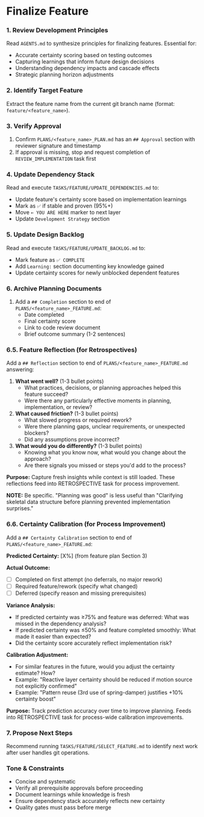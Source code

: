 # Finalize Feature

### 1. Review Development Principles

Read `AGENTS.md` to synthesize principles for finalizing features. Essential for:
-   Accurate certainty scoring based on testing outcomes
-   Capturing learnings that inform future design decisions
-   Understanding dependency impacts and cascade effects
-   Strategic planning horizon adjustments

### 2. Identify Target Feature

Extract the feature name from the current git branch name (format: `feature/<feature_name>`).

### 3. Verify Approval

1.  Confirm `PLANS/<feature_name>_PLAN.md` has an `## Approval` section with reviewer signature and timestamp
2.  If approval is missing, stop and request completion of `REVIEW_IMPLEMENTATION` task first

### 4. Update Dependency Stack

Read and execute `TASKS/FEATURE/UPDATE_DEPENDENCIES.md` to:
-   Update feature's certainty score based on implementation learnings
-   Mark as `✅` if stable and proven (95%+)
-   Move `← YOU ARE HERE` marker to next layer
-   Update `Development Strategy` section

### 5. Update Design Backlog

Read and execute `TASKS/FEATURE/UPDATE_BACKLOG.md` to:
-   Mark feature as `✅ COMPLETE`
-   Add `Learning:` section documenting key knowledge gained
-   Update certainty scores for newly unblocked dependent features

### 6. Archive Planning Documents

1.  Add a `## Completion` section to end of `PLANS/<feature_name>_FEATURE.md`:
    -   Date completed
    -   Final certainty score
    -   Link to code review document
    -   Brief outcome summary (1-2 sentences)

### 6.5. Feature Reflection (for Retrospectives)

Add a `## Reflection` section to end of `PLANS/<feature_name>_FEATURE.md` answering:

1.  **What went well?** (1-3 bullet points)
    -   What practices, decisions, or planning approaches helped this feature succeed?
    -   Were there any particularly effective moments in planning, implementation, or review?
2.  **What caused friction?** (1-3 bullet points)
    -   What slowed progress or required rework?
    -   Were there planning gaps, unclear requirements, or unexpected blockers?
    -   Did any assumptions prove incorrect?
3.  **What would you do differently?** (1-3 bullet points)
    -   Knowing what you know now, what would you change about the approach?
    -   Are there signals you missed or steps you'd add to the process?

**Purpose:** Capture fresh insights while context is still loaded. These reflections feed into RETROSPECTIVE task for process improvement.

**NOTE:** Be specific. "Planning was good" is less useful than "Clarifying skeletal data structure before planning prevented implementation surprises."

### 6.6. Certainty Calibration (for Process Improvement)

Add a `## Certainty Calibration` section to end of `PLANS/<feature_name>_FEATURE.md`:

**Predicted Certainty:** [X%] (from feature plan Section 3)

**Actual Outcome:**
- [ ] Completed on first attempt (no deferrals, no major rework)
- [ ] Required feature/rework (specify what changed)
- [ ] Deferred (specify reason and missing prerequisites)

**Variance Analysis:**
- If predicted certainty was ≥75% and feature was deferred: What was missed in the dependency analysis?
- If predicted certainty was ≤50% and feature completed smoothly: What made it easier than expected?
- Did the certainty score accurately reflect implementation risk?

**Calibration Adjustment:**
- For similar features in the future, would you adjust the certainty estimate? How?
- Example: "Reactive layer certainty should be reduced if motion source not explicitly confirmed"
- Example: "Pattern reuse (3rd use of spring-damper) justifies +10% certainty boost"

**Purpose:** Track prediction accuracy over time to improve planning. Feeds into RETROSPECTIVE task for process-wide calibration improvements.

### 7. Propose Next Steps

Recommend running `TASKS/FEATURE/SELECT_FEATURE.md` to identify next work after user handles git operations.

### Tone & Constraints

-   Concise and systematic
-   Verify all prerequisite approvals before proceeding
-   Document learnings while knowledge is fresh
-   Ensure dependency stack accurately reflects new certainty
-   Quality gates must pass before merge
